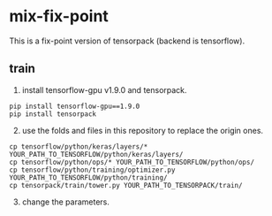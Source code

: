 # mix-fix-point

This is a fix-point version of tensorpack (backend is tensorflow).

## train

1. install tensorflow-gpu v1.9.0 and tensorpack.
```
pip install tensorflow-gpu==1.9.0
pip install tensorpack
```

2. use the folds and files in this repository to replace the origin ones.
```
cp tensorflow/python/keras/layers/* YOUR_PATH_TO_TENSORFLOW/python/keras/layers/
cp tensorflow/python/ops/* YOUR_PATH_TO_TENSORFLOW/python/ops/
cp tensorflow/python/training/optimizer.py YOUR_PATH_TO_TENSORFLOW/python/training/
cp tensorpack/train/tower.py YOUR_PATH_TO_TENSORPACK/train/
```

3. change the parameters.


